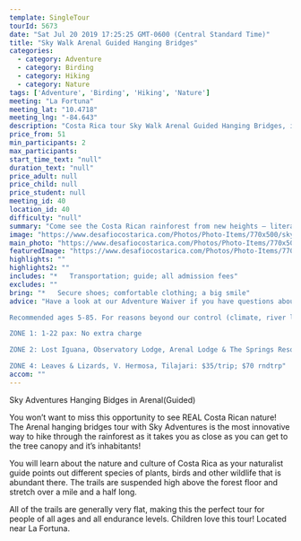 ```yaml
---
template: SingleTour
tourId: 5673
date: "Sat Jul 20 2019 17:25:25 GMT-0600 (Central Standard Time)"
title: "Sky Walk Arenal Guided Hanging Bridges"
categories: 
  - category: Adventure
  - category: Birding
  - category: Hiking
  - category: Nature
tags: ['Adventure', 'Birding', 'Hiking', 'Nature']
meeting: "La Fortuna"
meeting_lat: "10.4718"
meeting_lng: "-84.643"
description: "Costa Rica tour Sky Walk Arenal Guided Hanging Bridges, id 5673"
price_from: 51
min_participants: 2
max_participants: 
start_time_text: "null"
duration_text: "null"
price_adult: null
price_child: null
price_student: null
meeting_id: 40
location_id: 40
difficulty: "null"
summary: "Come see the Costa Rican rainforest from new heights – literally! At the base of the Arenal Volcano you will see breathtaking views of the rain forest and learn about Costa Rican wildlife and plants, all from way up high in the forest canopy! The hanging bridges tour is the most innovative way to hike through the rainforest as it takes you as close as you can get to the tree canopy and the wildlife that lives there. This is the perfect ..."
image: "https://www.desafiocostarica.com/Photos/Photo-Items/770x500/sky-adventures-hanging-bridges---guided---arenal-1405958545.jpg"
main_photo: "https://www.desafiocostarica.com/Photos/Photo-Items/770x500/sky-adventures-hanging-bridges---guided---arenal-1405958545.jpg"
featuredImage: "https://www.desafiocostarica.com/Photos/Photo-Items/770x500/sky-adventures-hanging-bridges---guided---arenal-1405958545.jpg"
highlights: ""
highlights2: ""
includes: "*   Transportation; guide; all admission fees"
excludes: ""
bring: "*   Secure shoes; comfortable clothing; a big smile"
advice: "Have a look at our Adventure Waiver if you have questions about our adventure tour policies.

Recommended ages 5-85. For reasons beyond our control (climate, river levels, etc.), we may change to a more-suitable tour with an equal or similar adventure-appeal or offer other tour options so you don't miss out on a fun day in Costa Rica. We reserve the right to cancel a trip due to unfavorable conditions & will only run a tour according to our policies. Full refund is given if (on rare occasion) no tour is run. This adventure involves some inherent risk and physical exertion, so you must be in good physical condition!NOTE: We have an extra transport charge for hotels outside of our normal pick-up

ZONE 1: 1-22 pax: No extra charge

ZONE 2: Lost Iguana, Observatory Lodge, Arenal Lodge & The Springs Resort: $20 per trip or $40 roundtrip. ZONE 3: Rancho Margot, Linda Vista, Arenal Vista: $25; $50 rndtrp

ZONE 4: Leaves & Lizards, V. Hermosa, Tilajari: $35/trip; $70 rndtrp"
accom: ""
---
```

Sky Adventures Hanging Bidges in Arenal(Guided)

You won’t want to miss this opportunity to see REAL Costa Rican nature! The Arenal hanging bridges tour with Sky Adventures is the most innovative way to hike through the rainforest as it takes you as close as you can get to the tree canopy and it’s inhabitants!

You will learn about the nature and culture of Costa Rica as your naturalist guide points out different species of plants, birds and other wildlife that is abundant there. The trails are suspended high above the forest floor and stretch over a mile and a half long.

All of the trails are generally very flat, making this the perfect tour for people of all ages and all endurance levels. Children love this tour! Located near La Fortuna.